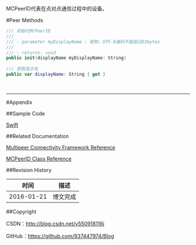 MCPeerID代表在点对点通信过程中的设备。

#Peer Methods

```swift
/// 初始化MCPeerID
///
/// - parameter myDisplayName : 昵称，UTF-8编码不能超过63bytes
///
/// - returns: void
public init(displayName myDisplayName: String)
    
/// 获取显示名
public var displayName: String { get }
```

&#160;

----------

#Appendix

##Sample Code

[Swift](https://github.com/937447974/Swift)

##Related Documentation

[Multipeer Connectivity Framework Reference](https://developer.apple.com/library/ios/documentation/MultipeerConnectivity/Reference/MultipeerConnectivityFramework/index.html)

[MCPeerID Class Reference](https://developer.apple.com/library/ios/documentation/MultipeerConnectivity/Reference/MCPeerID_class/index.html)

##Revision History

| 时间 | 描述 |
| ---- | ---- |
| 2016-01-21 | 博文完成 |

##Copyright

CSDN：http://blog.csdn.net/y550918116j

GitHub：https://github.com/937447974/Blog